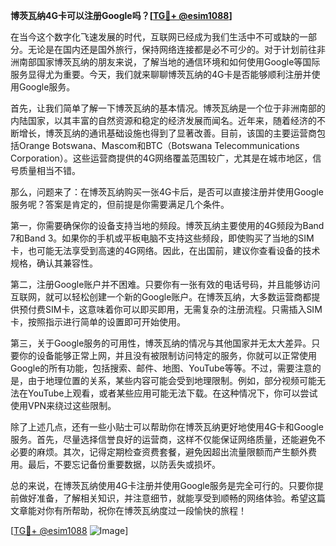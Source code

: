 **博茨瓦纳4G卡可以注册Google吗？[[TG💪+ @esim1088](https://t.me/s/esim1088)]**

在当今这个数字化飞速发展的时代，互联网已经成为我们生活中不可或缺的一部分。无论是在国内还是国外旅行，保持网络连接都是必不可少的。对于计划前往非洲南部国家博茨瓦纳的朋友来说，了解当地的通信环境和如何使用Google等国际服务显得尤为重要。今天，我们就来聊聊博茨瓦纳的4G卡是否能够顺利注册并使用Google服务。

首先，让我们简单了解一下博茨瓦纳的基本情况。博茨瓦纳是一个位于非洲南部的内陆国家，以其丰富的自然资源和稳定的经济发展而闻名。近年来，随着经济的不断增长，博茨瓦纳的通讯基础设施也得到了显著改善。目前，该国的主要运营商包括Orange Botswana、Mascom和BTC（Botswana Telecommunications Corporation）。这些运营商提供的4G网络覆盖范围较广，尤其是在城市地区，信号质量相当不错。

那么，问题来了：在博茨瓦纳购买一张4G卡后，是否可以直接注册并使用Google服务呢？答案是肯定的，但前提是你需要满足几个条件。

第一，你需要确保你的设备支持当地的频段。博茨瓦纳主要使用的4G频段为Band 7和Band 3。如果你的手机或平板电脑不支持这些频段，即使购买了当地的SIM卡，也可能无法享受到高速的4G网络。因此，在出国前，建议你查看设备的技术规格，确认其兼容性。

第二，注册Google账户并不困难。只要你有一张有效的电话号码，并且能够访问互联网，就可以轻松创建一个新的Google账户。在博茨瓦纳，大多数运营商都提供预付费SIM卡，这意味着你可以即买即用，无需复杂的注册流程。只需插入SIM卡，按照指示进行简单的设置即可开始使用。

第三，关于Google服务的可用性，博茨瓦纳的情况与其他国家并无太大差异。只要你的设备能够正常上网，并且没有被限制访问特定的服务，你就可以正常使用Google的所有功能，包括搜索、邮件、地图、YouTube等等。不过，需要注意的是，由于地理位置的关系，某些内容可能会受到地理限制。例如，部分视频可能无法在YouTube上观看，或者某些应用可能无法下载。在这种情况下，你可以尝试使用VPN来绕过这些限制。

除了上述几点，还有一些小贴士可以帮助你在博茨瓦纳更好地使用4G卡和Google服务。首先，尽量选择信誉良好的运营商，这样不仅能保证网络质量，还能避免不必要的麻烦。其次，记得定期检查资费套餐，避免因超出流量限额而产生额外费用。最后，不要忘记备份重要数据，以防丢失或损坏。

总的来说，在博茨瓦纳使用4G卡注册并使用Google服务是完全可行的。只要你提前做好准备，了解相关知识，并注意细节，就能享受到顺畅的网络体验。希望这篇文章能对你有所帮助，祝你在博茨瓦纳度过一段愉快的旅程！

[[TG💪+ @esim1088](https://t.me/s/esim1088) ![Image](https://i.postimg.cc/4NQfJmqS/Snipaste-2025-05-13-00-14-12.png)]